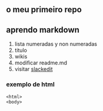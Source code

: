 ## o meu primeiro repo
## aprendo markdown
1. lista numeradas y non numeradas
1. titulo
1. wikis
1. modificar readme.md
1. visitar [slackedit](https://stackedit.io/)

### exemplo de html
```
<html>
<body>
